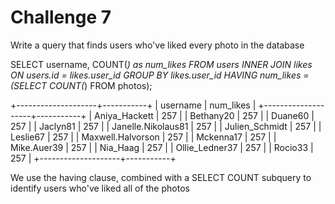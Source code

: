 # Challenge 7

Write a query that finds users who've liked every photo in the database 

SELECT username, COUNT(*) as num_likes FROM users
INNER JOIN likes
ON users.id = likes.user_id
GROUP BY likes.user_id
HAVING num_likes = (SELECT COUNT(*) FROM photos);


+--------------------+-----------+
| username           | num_likes |
+--------------------+-----------+
| Aniya_Hackett      |       257 |
| Bethany20          |       257 |
| Duane60            |       257 |
| Jaclyn81           |       257 |
| Janelle.Nikolaus81 |       257 |
| Julien_Schmidt     |       257 |
| Leslie67           |       257 |
| Maxwell.Halvorson  |       257 |
| Mckenna17          |       257 |
| Mike.Auer39        |       257 |
| Nia_Haag           |       257 |
| Ollie_Ledner37     |       257 |
| Rocio33            |       257 |
+--------------------+-----------+

We use the having clause, combined with a SELECT COUNT subquery to identify users who've liked all of the photos